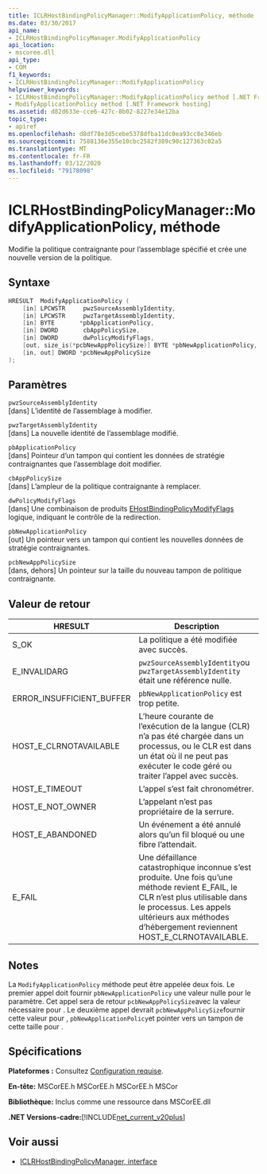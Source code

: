 ```yaml
---
title: ICLRHostBindingPolicyManager::ModifyApplicationPolicy, méthode
ms.date: 03/30/2017
api_name:
- ICLRHostBindingPolicyManager.ModifyApplicationPolicy
api_location:
- mscoree.dll
api_type:
- COM
f1_keywords:
- ICLRHostBindingPolicyManager::ModifyApplicationPolicy
helpviewer_keywords:
- ICLRHostBindingPolicyManager::ModifyApplicationPolicy method [.NET Framework hosting]
- ModifyApplicationPolicy method [.NET Framework hosting]
ms.assetid: d82d633e-cce6-427c-8b02-8227e34e12ba
topic_type:
- apiref
ms.openlocfilehash: d8df78e3d5cebe5378dfba11dc0ea93cc8e346eb
ms.sourcegitcommit: 7588136e355e10cbc2582f389c90c127363c02a5
ms.translationtype: MT
ms.contentlocale: fr-FR
ms.lasthandoff: 03/12/2020
ms.locfileid: "79178098"
---
```

# <a name="iclrhostbindingpolicymanagermodifyapplicationpolicy-method"></a>ICLRHostBindingPolicyManager::ModifyApplicationPolicy, méthode
Modifie la politique contraignante pour l’assemblage spécifié et crée une nouvelle version de la politique.  
  
## <a name="syntax"></a>Syntaxe  
  
```cpp  
HRESULT  ModifyApplicationPolicy (  
    [in] LPCWSTR     pwzSourceAssemblyIdentity,
    [in] LPCWSTR     pwzTargetAssemblyIdentity,  
    [in] BYTE       *pbApplicationPolicy,  
    [in] DWORD       cbAppPolicySize,  
    [in] DWORD       dwPolicyModifyFlags,  
    [out, size_is(*pcbNewAppPolicySize)] BYTE *pbNewApplicationPolicy,
    [in, out] DWORD *pcbNewAppPolicySize  
);  
```  
  
## <a name="parameters"></a>Paramètres  
 `pwzSourceAssemblyIdentity`  
 [dans] L’identité de l’assemblage à modifier.  
  
 `pwzTargetAssemblyIdentity`  
 [dans] La nouvelle identité de l’assemblage modifié.  
  
 `pbApplicationPolicy`  
 [dans] Pointeur d’un tampon qui contient les données de stratégie contraignantes que l’assemblage doit modifier.  
  
 `cbAppPolicySize`  
 [dans] L’ampleur de la politique contraignante à remplacer.  
  
 `dwPolicyModifyFlags`  
 [dans] Une combinaison de produits [EHostBindingPolicyModifyFlags](../../../../docs/framework/unmanaged-api/hosting/ehostbindingpolicymodifyflags-enumeration.md) logique, indiquant le contrôle de la redirection.  
  
 `pbNewApplicationPolicy`  
 [out] Un pointeur vers un tampon qui contient les nouvelles données de stratégie contraignantes.  
  
 `pcbNewAppPolicySize`  
 [dans, dehors] Un pointeur sur la taille du nouveau tampon de politique contraignante.  
  
## <a name="return-value"></a>Valeur de retour  
  
|HRESULT|Description|  
|-------------|-----------------|  
|S_OK|La politique a été modifiée avec succès.|  
|E_INVALIDARG|`pwzSourceAssemblyIdentity`ou `pwzTargetAssemblyIdentity` était une référence nulle.|  
|ERROR_INSUFFICIENT_BUFFER|`pbNewApplicationPolicy` est trop petite.|  
|HOST_E_CLRNOTAVAILABLE|L’heure courante de l’exécution de la langue (CLR) n’a pas été chargée dans un processus, ou le CLR est dans un état où il ne peut pas exécuter le code géré ou traiter l’appel avec succès.|  
|HOST_E_TIMEOUT|L’appel s’est fait chronométrer.|  
|HOST_E_NOT_OWNER|L’appelant n’est pas propriétaire de la serrure.|  
|HOST_E_ABANDONED|Un événement a été annulé alors qu’un fil bloqué ou une fibre l’attendait.|  
|E_FAIL|Une défaillance catastrophique inconnue s’est produite. Une fois qu’une méthode revient E_FAIL, le CLR n’est plus utilisable dans le processus. Les appels ultérieurs aux méthodes d’hébergement reviennent HOST_E_CLRNOTAVAILABLE.|  
  
## <a name="remarks"></a>Notes   
 La `ModifyApplicationPolicy` méthode peut être appelée deux fois. Le premier appel doit fournir `pbNewApplicationPolicy` une valeur nulle pour le paramètre. Cet appel sera de retour `pcbNewAppPolicySize`avec la valeur nécessaire pour . Le deuxième appel devrait `pcbNewAppPolicySize`fournir cette valeur pour , `pbNewApplicationPolicy`et pointer vers un tampon de cette taille pour .  
  
## <a name="requirements"></a>Spécifications  
 **Plateformes :** Consultez [Configuration requise](../../../../docs/framework/get-started/system-requirements.md).  
  
 **En-tête:** MSCorEE.h MSCorEE.h MSCorEE.h MSCor  
  
 **Bibliothèque:** Inclus comme une ressource dans MSCorEE.dll  
  
 **.NET Versions-cadre:**[!INCLUDE[net_current_v20plus](../../../../includes/net-current-v20plus-md.md)]  
  
## <a name="see-also"></a>Voir aussi

- [ICLRHostBindingPolicyManager, interface](../../../../docs/framework/unmanaged-api/hosting/iclrhostbindingpolicymanager-interface.md)
